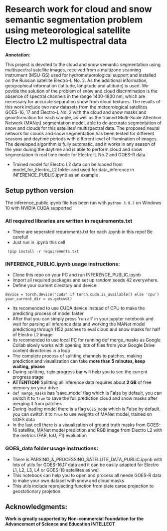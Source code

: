 # Research work for cloud and snow semantic segmentation problem using meteorological satellite Electro L2 multispectral data #

**Annotation:**

This project is devoted to the cloud and snow semantic segmentation using multispectral satellite images, received from a multizone scanning instrument (MSU-GS) used for hydrometeorological support and installed on the Russian satellite Electro-L No. 2. As the additional information, geographical information (latitude, longitude and altitude) is used. We povide the solution of the problem of snow and cloud discrimination is the absence of spectral channels in the range 1400-1800 nm, which are necessary for accurate separation snow from cloud textures. The results of this work include two new datasets from the meteorological satellites GOES-16, 17 and Electro-L No. 2 with the cloud and snow masks and geoinformation for each sample, as well as the trained Multi-Scale Attention Network (MANet) segmentation model, able to do accurate segmentation of snow and clouds for this satellites’ multispectral data. The proposed  neural network for clouds and snow segmentation has been tested for different seasons and daytime periods with different level of illumination of images. The developed algorithm is fully automatic, and it works in any season of the year during the daytime and is able to perform cloud and snow segmentation in real time mode for Electro-L No.2 and GOES-R data.

- Trained model for Electro L2 data can be loaded from model_for_Electro_L2 folder and used for data_inference in INFERENCE_PUBLIC.ipynb as an example

## Setup python version
The inference_public.ipynb file has been run with `python 3.9.7` on Windows 10 with NVIDIA CUDA supported 

### All required libraries are written in requirements.txt
- There are seperated requrements.txt for each .ipynb in this repo! Be careful!
- Just run in .ipynb this cell
```
 !pip install -r requirements.txt
```
### INFERENCE_PUBLIC.ipynb usage instructions:

- Clone this repo on your PC and run INFERENCE_PUBLIC.ipynb
- Import all required packages and set up random seeds 42 everywhere.
- Define your current directory and device: 
```
device = torch.device('cuda' if torch.cuda.is_available() else 'cpu')
your_current_dir = os.getcwd()
```
- Its recomended to use CUDA device instead of CPU to make the predicting process of model faster
- After that you can simply press 'run all' in your jupyter notebook and wait for parsing all inference data and working the MANet model predictiong through 1152 patches to eval cloud and snow masks for half of Electro L2 image
- Its recomended to use local PC for running def merge_masks as Google Collab slowly works with opening lots of files from your Google Drive content directories in a loop
- The complete process of splitting channels to patches, making prediction and visualization can take **more than 5 minutes, keep waiting, please**
- During splitting, `tqdm` progress bar will help you to see the current progress stage 
- **ATTENTION!** Splitting all inference data requires about **2 GB** of free memory on your drive
- `def merge_masks` has 'save_mode' flag which is False by default, you can switch it to `True` to save the full prediction cloud and snow masks after merging it from patches
- During loading model there is a flag `GOES_mode` which is False by default, you can switch it to `True` to use weights of MANet model, trained on GOES data
- In the last cell there is a visualization of ground truth masks from GOES-16 satellite, MANet model prediction and RGB image from Electro L2 with the metrics (FAR, IoU, F1) evaluation

### GOES_data folder usage instructions:

- There is PARSING_&_PROCESSING_SATELLITE_DATA_PUBLIC.ipynb with lots of utils for GOES-16,17 data and it can be easily adapted for Electro L1, L2, L3, L4 or GOES-18 satellites as well
- This notebook can help you to open and process all neede GOES-R data to make your own dataset with snow and cloud masks
- This utils include reprojecting function from plate caree projection to geostationary projetion

## Acknowledgments:

**Work is greatly supported by Non-commercial Foundation for the Advancement of Science and Education INTELLECT**


